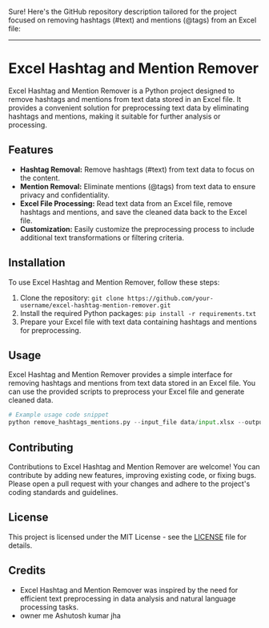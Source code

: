 Sure! Here's the GitHub repository description tailored for the project focused on removing hashtags (#text) and mentions (@tags) from an Excel file:

---

# Excel Hashtag and Mention Remover

Excel Hashtag and Mention Remover is a Python project designed to remove hashtags and mentions from text data stored in an Excel file. It provides a convenient solution for preprocessing text data by eliminating hashtags and mentions, making it suitable for further analysis or processing.

## Features

- **Hashtag Removal:** Remove hashtags (#text) from text data to focus on the content.
- **Mention Removal:** Eliminate mentions (@tags) from text data to ensure privacy and confidentiality.
- **Excel File Processing:** Read text data from an Excel file, remove hashtags and mentions, and save the cleaned data back to the Excel file.
- **Customization:** Easily customize the preprocessing process to include additional text transformations or filtering criteria.

## Installation

To use Excel Hashtag and Mention Remover, follow these steps:

1. Clone the repository: `git clone https://github.com/your-username/excel-hashtag-mention-remover.git`
2. Install the required Python packages: `pip install -r requirements.txt`
3. Prepare your Excel file with text data containing hashtags and mentions for preprocessing.

## Usage

Excel Hashtag and Mention Remover provides a simple interface for removing hashtags and mentions from text data stored in an Excel file. You can use the provided scripts to preprocess your Excel file and generate cleaned data.

```python
# Example usage code snippet
python remove_hashtags_mentions.py --input_file data/input.xlsx --output_file data/cleaned_output.xlsx
```

## Contributing

Contributions to Excel Hashtag and Mention Remover are welcome! You can contribute by adding new features, improving existing code, or fixing bugs. Please open a pull request with your changes and adhere to the project's coding standards and guidelines.

## License

This project is licensed under the MIT License - see the [LICENSE](LICENSE) file for details.

## Credits

- Excel Hashtag and Mention Remover was inspired by the need for efficient text preprocessing in data analysis and natural language processing tasks.
- owner me Ashutosh kumar jha
